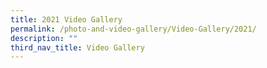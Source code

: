 ```yaml
---
title: 2021 Video Gallery
permalink: /photo-and-video-gallery/Video-Gallery/2021/
description: ""
third_nav_title: Video Gallery
---
```

